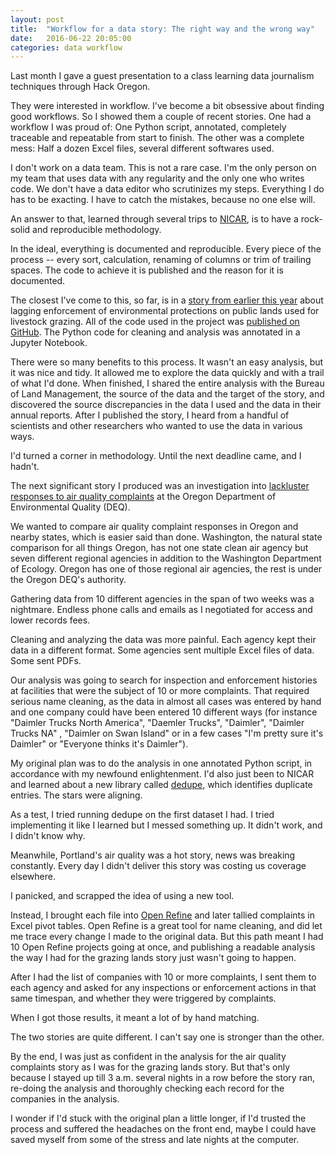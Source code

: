 ```yaml
---
layout: post
title:  "Workflow for a data story: The right way and the wrong way"
date:   2016-06-22 20:05:00
categories: data workflow
---
```


Last month I gave a guest presentation to a class learning data journalism techniques through Hack Oregon.

They were interested in workflow. I've become a bit obsessive about finding good workflows. So I showed them a couple of recent stories. One had a workflow I was proud of: One Python script, annotated, completely traceable and repeatable from start to finish. The other was a complete mess: Half a dozen Excel files, several different softwares used.

I don't work on a data team. This is not a rare case. I'm the only person on my team that uses data with any regularity and the only one who writes code. We don't have a data editor who scrutinizes my steps. Everything I do has to be exacting. I have to catch the mistakes, because no one else will.

An answer to that, learned through several trips to [NICAR](https://www.ire.org/nicar/), is to have a rock-solid and reproducible methodology.

In the ideal, everything is documented and reproducible. Every piece of the process -- every sort, calculation, renaming of columns or trim of trailing spaces. The code to achieve it is published and the reason for it is documented.

The closest I've come to this, so far, is in a [story from earlier this year](http://www.opb.org/news/article/backlog-grows-for-rangelands/) about lagging enforcement of environmental protections on public lands used for livestock grazing. All of the code used in the project was [published on GitHub](https://github.com/Oregon-Public-Broadcasting/rangeland). The Python code for cleaning and analysis was annotated in a Jupyter Notebook.

There were so many benefits to this process. It wasn't an easy analysis, but it was nice and tidy. It allowed me to explore the data quickly and with a trail of what I'd done. When finished, I shared the entire analysis with the Bureau of Land Management, the source of the data and the target of the story, and discovered the source discrepancies in the data I used and the data in their annual reports. After I published the story, I heard from a handful of scientists and other researchers who wanted to use the data in various ways.

I'd turned a corner in methodology. Until the next deadline came, and I hadn't.

The next significant story I produced was an investigation into [lackluster responses to air quality complaints](http://www.opb.org/news/series/portland-oregon-air-pollution-glass/neighbors-to-north-portland-polluter-say-deq-ignored-their-complaints/) at the Oregon Department of Environmental Quality (DEQ).

We wanted to compare air quality complaint responses in Oregon and nearby states, which is easier said than done. Washington, the natural state comparison for all things Oregon, has not one state clean air agency but seven different regional agencies in addition to the Washington Department of Ecology. Oregon has one of those regional air agencies, the rest is under the Oregon DEQ's authority.

Gathering data from 10 different agencies in the span of two weeks was a nightmare. Endless phone calls and emails as I negotiated for access and lower records fees.

Cleaning and analyzing the data was more painful. Each agency kept their data in a different format. Some agencies sent multiple Excel files of data. Some sent PDFs.

Our analysis was going to search for inspection and enforcement histories at facilities that were the subject of 10 or more complaints. That required serious name cleaning, as the data in almost all cases was entered by hand and one company could have been entered 10 different ways (for instance "Daimler Trucks North America", "Daemler Trucks", "Daimler", "Daimler Trucks NA" , "Daimler on Swan Island" or in a few cases "I'm pretty sure it's Daimler" or "Everyone thinks it's Daimler").

My original plan was to do the analysis in one annotated Python script, in accordance with my newfound enlightenment. I'd also just been to NICAR and learned about a new library called [dedupe](https://github.com/datamade/dedupe), which identifies duplicate entries. The stars were aligning.

As a test, I tried running dedupe on the first dataset I had. I tried implementing it like I learned but I messed something up. It didn't work, and I didn't know why.

Meanwhile, Portland's air quality was a hot story, news was breaking constantly. Every day I didn't deliver this story was costing us coverage elsewhere.

I panicked, and scrapped the idea of using a new tool.

Instead, I brought each file into [Open Refine](http://openrefine.org/) and later tallied complaints in Excel pivot tables. Open Refine is a great tool for name cleaning, and did let me trace every change I made to the original data. But this path meant I had 10 Open Refine projects going at once, and publishing a readable analysis the way I had for the grazing lands story just wasn't going to happen.

After I had the list of companies with 10 or more complaints, I sent them to each agency and asked for any inspections or enforcement actions in that same timespan, and whether they were triggered by complaints.

When I got those results, it meant a lot of by hand matching.

The two stories are quite different. I can't say one is stronger than the other.

By the end, I was just as confident in the analysis for the air quality complaints story as I was for the grazing lands story. But that's only because I stayed up till 3 a.m. several nights in a row before the story ran, re-doing the analysis and thoroughly checking each record for the companies in the analysis.

I wonder if I'd stuck with the original plan a little longer, if I'd trusted the process and suffered the headaches on the front end, maybe I could have saved myself from some of the stress and late nights at the computer.
